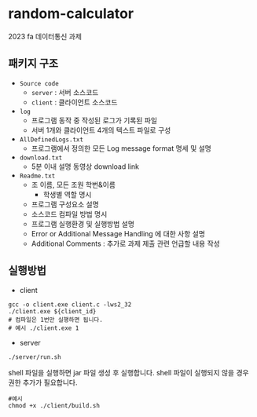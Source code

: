 # random-calculator
2023 fa 데이터통신 과제

## 패키지 구조
- `Source code`
  - `server` : 서버 소스코드
  - `client` : 클라이언트 소스코드
- `log`
  - 프로그램 동작 중 작성된 로그가 기록된 파일
  - 서버 1개와 클라이언트 4개의 텍스트 파일로 구성
- `AllDefinedLogs.txt`
  - 프로그램에서 정의한 모든 Log message format 명세 및 설명
- `download.txt`
  - 5분 이내 설명 동영상 download link
- `Readme.txt`
  - 조 이름, 모든 조원 학번&이름
    - 학생별 역할 명시
  - 프로그램 구성요소 설명
  - 소스코드 컴파일 방법 명시
  - 프로그램 실행환경 및 실행방법 설명
  - Error or Additional Message Handling 에 대한 사항 설명
  - Additional Comments : 추가로 과제 제출 관련 언급할 내용 작성

## 실행방법
- client

```shell
gcc -o client.exe client.c -lws2_32
./client.exe ${client_id}
# 컴파일은 1번만 실행하면 됩니다.
# 예시 ./client.exe 1
```

- server
  
```shell
./server/run.sh
```
shell 파일을 실행하면 jar 파일 생성 후 실행합니다.
shell 파일이 실행되지 않을 경우 권한 추가가 필요합니다.
```shell
#예시
chmod +x ./client/build.sh
```

